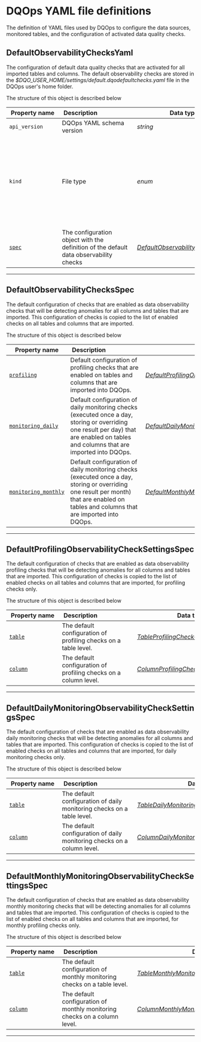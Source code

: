 # DQOps YAML file definitions
The definition of YAML files used by DQOps to configure the data sources, monitored tables, and the configuration of activated data quality checks.


## DefaultObservabilityChecksYaml
The configuration of default data quality checks that are activated for all imported tables and columns.
 The default observability checks are stored in the *$DQO_USER_HOME/settings/default.dqodefaultchecks.yaml* file in the DQOps user&#x27;s home folder.









The structure of this object is described below

|&nbsp;Property&nbsp;name&nbsp;|&nbsp;Description&nbsp;&nbsp;&nbsp;&nbsp;&nbsp;&nbsp;&nbsp;&nbsp;&nbsp;&nbsp;&nbsp;&nbsp;&nbsp;&nbsp;&nbsp;&nbsp;&nbsp;&nbsp;&nbsp;&nbsp;&nbsp;|&nbsp;Data&nbsp;type&nbsp;|&nbsp;Enum&nbsp;values&nbsp;|&nbsp;Default&nbsp;value&nbsp;|&nbsp;Sample&nbsp;values&nbsp;|
|---------------|---------------------------------|-----------|-------------|---------------|---------------|
|<span class="no-wrap-code ">`api_version`</span>|DQOps YAML schema version|*string*| |dqo/v1| |
|<span class="no-wrap-code ">`kind`</span>|File type|*enum*|*source*<br/>*table*<br/>*sensor*<br/>*provider_sensor*<br/>*rule*<br/>*check*<br/>*settings*<br/>*file_index*<br/>*dashboards*<br/>*default_schedules*<br/>*default_checks*<br/>*default_notifications*<br/>|default_checks| |
|<span class="no-wrap-code ">[`spec`](./DefaultObservabilityChecksYaml.md#defaultobservabilitychecksspec)</span>|The configuration object with the definition of the default data observability checks|*[DefaultObservabilityChecksSpec](./DefaultObservabilityChecksYaml.md#defaultobservabilitychecksspec)*| | | |









___


## DefaultObservabilityChecksSpec
The default configuration of checks that are enabled as data observability checks that will be detecting anomalies
 for all columns and tables that are imported. This configuration of checks is copied to the list of enabled checks on all tables and columns that are imported.









The structure of this object is described below

|&nbsp;Property&nbsp;name&nbsp;|&nbsp;Description&nbsp;&nbsp;&nbsp;&nbsp;&nbsp;&nbsp;&nbsp;&nbsp;&nbsp;&nbsp;&nbsp;&nbsp;&nbsp;&nbsp;&nbsp;&nbsp;&nbsp;&nbsp;&nbsp;&nbsp;&nbsp;|&nbsp;Data&nbsp;type&nbsp;|&nbsp;Enum&nbsp;values&nbsp;|&nbsp;Default&nbsp;value&nbsp;|&nbsp;Sample&nbsp;values&nbsp;|
|---------------|---------------------------------|-----------|-------------|---------------|---------------|
|<span class="no-wrap-code ">[`profiling`](./DefaultObservabilityChecksYaml.md#defaultprofilingobservabilitychecksettingsspec)</span>|Default configuration of profiling checks that are enabled on tables and columns that are imported into DQOps.|*[DefaultProfilingObservabilityCheckSettingsSpec](./DefaultObservabilityChecksYaml.md#defaultprofilingobservabilitychecksettingsspec)*| | | |
|<span class="no-wrap-code ">[`monitoring_daily`](./DefaultObservabilityChecksYaml.md#defaultdailymonitoringobservabilitychecksettingsspec)</span>|Default configuration of daily monitoring checks (executed once a day, storing or overriding one result per day) that are enabled on tables and columns that are imported into DQOps.|*[DefaultDailyMonitoringObservabilityCheckSettingsSpec](./DefaultObservabilityChecksYaml.md#defaultdailymonitoringobservabilitychecksettingsspec)*| | | |
|<span class="no-wrap-code ">[`monitoring_monthly`](./DefaultObservabilityChecksYaml.md#defaultmonthlymonitoringobservabilitychecksettingsspec)</span>|Default configuration of daily monitoring checks (executed once a day, storing or overriding one result per month) that are enabled on tables and columns that are imported into DQOps.|*[DefaultMonthlyMonitoringObservabilityCheckSettingsSpec](./DefaultObservabilityChecksYaml.md#defaultmonthlymonitoringobservabilitychecksettingsspec)*| | | |









___


## DefaultProfilingObservabilityCheckSettingsSpec
The default configuration of checks that are enabled as data observability profiling checks that will be detecting anomalies
 for all columns and tables that are imported. This configuration of checks is copied to the list of enabled checks on all tables and columns that are imported, for profiling checks only.









The structure of this object is described below

|&nbsp;Property&nbsp;name&nbsp;|&nbsp;Description&nbsp;&nbsp;&nbsp;&nbsp;&nbsp;&nbsp;&nbsp;&nbsp;&nbsp;&nbsp;&nbsp;&nbsp;&nbsp;&nbsp;&nbsp;&nbsp;&nbsp;&nbsp;&nbsp;&nbsp;&nbsp;|&nbsp;Data&nbsp;type&nbsp;|&nbsp;Enum&nbsp;values&nbsp;|&nbsp;Default&nbsp;value&nbsp;|&nbsp;Sample&nbsp;values&nbsp;|
|---------------|---------------------------------|-----------|-------------|---------------|---------------|
|<span class="no-wrap-code ">[`table`](./profiling/table-profiling-checks.md#tableprofilingcheckcategoriesspec)</span>|The default configuration of profiling checks on a table level.|*[TableProfilingCheckCategoriesSpec](./profiling/table-profiling-checks.md#tableprofilingcheckcategoriesspec)*| | | |
|<span class="no-wrap-code ">[`column`](./profiling/column-profiling-checks.md#columnprofilingcheckcategoriesspec)</span>|The default configuration of profiling checks on a column level.|*[ColumnProfilingCheckCategoriesSpec](./profiling/column-profiling-checks.md#columnprofilingcheckcategoriesspec)*| | | |









___


## DefaultDailyMonitoringObservabilityCheckSettingsSpec
The default configuration of checks that are enabled as data observability daily monitoring checks that will be detecting anomalies
 for all columns and tables that are imported. This configuration of checks is copied to the list of enabled checks on all tables and columns that are imported, for daily monitoring checks only.









The structure of this object is described below

|&nbsp;Property&nbsp;name&nbsp;|&nbsp;Description&nbsp;&nbsp;&nbsp;&nbsp;&nbsp;&nbsp;&nbsp;&nbsp;&nbsp;&nbsp;&nbsp;&nbsp;&nbsp;&nbsp;&nbsp;&nbsp;&nbsp;&nbsp;&nbsp;&nbsp;&nbsp;|&nbsp;Data&nbsp;type&nbsp;|&nbsp;Enum&nbsp;values&nbsp;|&nbsp;Default&nbsp;value&nbsp;|&nbsp;Sample&nbsp;values&nbsp;|
|---------------|---------------------------------|-----------|-------------|---------------|---------------|
|<span class="no-wrap-code ">[`table`](./monitoring/table-daily-monitoring-checks.md#tabledailymonitoringcheckcategoriesspec)</span>|The default configuration of daily monitoring checks on a table level.|*[TableDailyMonitoringCheckCategoriesSpec](./monitoring/table-daily-monitoring-checks.md#tabledailymonitoringcheckcategoriesspec)*| | | |
|<span class="no-wrap-code ">[`column`](./monitoring/column-daily-monitoring-checks.md#columndailymonitoringcheckcategoriesspec)</span>|The default configuration of daily monitoring checks on a column level.|*[ColumnDailyMonitoringCheckCategoriesSpec](./monitoring/column-daily-monitoring-checks.md#columndailymonitoringcheckcategoriesspec)*| | | |









___


## DefaultMonthlyMonitoringObservabilityCheckSettingsSpec
The default configuration of checks that are enabled as data observability monthly monitoring checks that will be detecting anomalies
 for all columns and tables that are imported. This configuration of checks is copied to the list of enabled checks on all tables and columns that are imported, for monthly profiling checks only.









The structure of this object is described below

|&nbsp;Property&nbsp;name&nbsp;|&nbsp;Description&nbsp;&nbsp;&nbsp;&nbsp;&nbsp;&nbsp;&nbsp;&nbsp;&nbsp;&nbsp;&nbsp;&nbsp;&nbsp;&nbsp;&nbsp;&nbsp;&nbsp;&nbsp;&nbsp;&nbsp;&nbsp;|&nbsp;Data&nbsp;type&nbsp;|&nbsp;Enum&nbsp;values&nbsp;|&nbsp;Default&nbsp;value&nbsp;|&nbsp;Sample&nbsp;values&nbsp;|
|---------------|---------------------------------|-----------|-------------|---------------|---------------|
|<span class="no-wrap-code ">[`table`](./monitoring/table-monthly-monitoring-checks.md#tablemonthlymonitoringcheckcategoriesspec)</span>|The default configuration of monthly monitoring checks on a table level.|*[TableMonthlyMonitoringCheckCategoriesSpec](./monitoring/table-monthly-monitoring-checks.md#tablemonthlymonitoringcheckcategoriesspec)*| | | |
|<span class="no-wrap-code ">[`column`](./monitoring/column-monthly-monitoring-checks.md#columnmonthlymonitoringcheckcategoriesspec)</span>|The default configuration of monthly monitoring checks on a column level.|*[ColumnMonthlyMonitoringCheckCategoriesSpec](./monitoring/column-monthly-monitoring-checks.md#columnmonthlymonitoringcheckcategoriesspec)*| | | |









___


